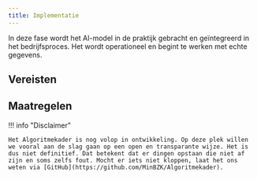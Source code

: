 ```yaml
--- 
title: Implementatie
---
```


In deze fase wordt het AI-model in de praktijk gebracht en geïntegreerd in het bedrijfsproces. Het wordt operationeel en begint te werken met echte gegevens.

## Vereisten

<!-- list_vereisten levenscyclus/implementatie -->

## Maatregelen

<!-- list_maatregelen levenscyclus/implementatie -->

!!! info "Disclaimer"

    Het Algoritmekader is nog volop in ontwikkeling. Op deze plek willen we vooral aan de slag gaan op een open en transparante wijze. Het is dus niet definitief. Dat betekent dat er dingen opstaan die niet af zijn en soms zelfs fout. Mocht er iets niet kloppen, laat het ons weten via [GitHub](https://github.com/MinBZK/Algoritmekader).

